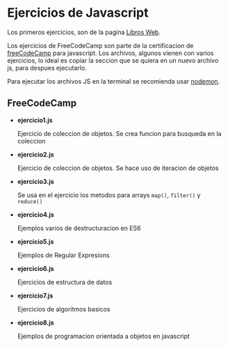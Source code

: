 # Ejercicios de Javascript

Los primeros ejercicios, son de la pagina [Libros Web](https://librosweb.es/libros/).

Los ejercicios de FreeCodeCamp son parte de la certificacion de [freeCodeCamp](https://learn.freecodecamp.org/) para javascript. Los archivos, algunos vienen con varios ejercicios, lo ideal es copiar la seccion que se quiera en un nuevo archivo js, para despues ejecutarlo.

Para ejecutar los archivos JS en la terminal se recomienda usar [nodemon](https://www.npmjs.com/package/nodemon).

## FreeCodeCamp

+ **ejercicio1.js**

   Ejercicio de coleccion de objetos. Se crea funcion para busqueda en la coleccion
+ **ejercicio2.js**

   Ejercicio de coleccion de objetos. Se hace uso de iteracion de objetos
+ **ejercicio3.js**

   Se usa en el ejercicio los metodos para arrays ```map()```, ```filter()``` y ```reduce()```
+ **ejercicio4.js**

   Ejemplos varios  de destructuracion en ES6
+ **ejercicio5.js**

   Ejemplos de Regular Expresions

+ **ejercicio6.js**

   Ejercicios de estructura de datos

+ **ejercicio7.js**

   Ejercicios de algoritmos basicos

+ **ejercicio8.js**

   Ejemplos de programacion orientada a objetos en javascript

